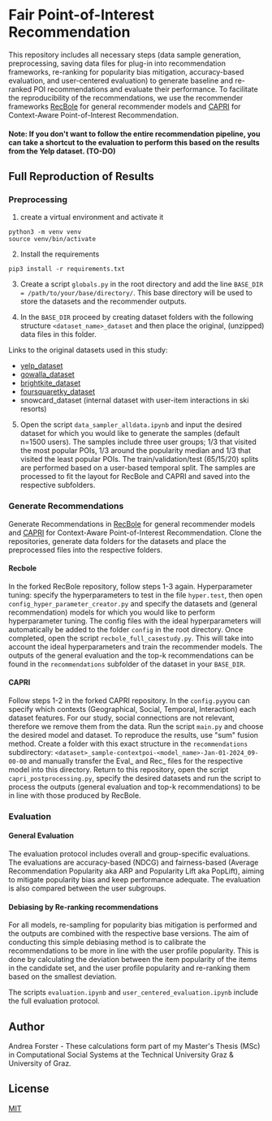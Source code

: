 # Fair Point-of-Interest Recommendation

This repository includes all necessary steps (data sample generation, preprocessing, saving data files for plug-in into recommendation frameworks, re-ranking for popularity bias mitigation, accuracy-based evaluation, and user-centered evaluation) to generate baseline and re-ranked POI recommendations and evaluate their performance. To facilitate the reproducibility of the recommendations, we use the recommender frameworks [RecBole](https://github.com/andreafooo/RecBole) for general recommender models and [CAPRI](https://github.com/andreafooo/CAPRI) for Context-Aware Point-of-Interest Recommendation. 

#### Note: If you don't want to follow the entire recommendation pipeline, you can take a shortcut to the evaluation to perform this based on the results from the Yelp dataset. (TO-DO)


## Full Reproduction of Results

### Preprocessing

1. create a virtual environment and activate it
```
python3 -m venv venv
source venv/bin/activate
```
2. Install the requirements 
```
pip3 install -r requirements.txt
```
3. Create a script ```globals.py``` in the root directory and add the line ```BASE_DIR = /path/to/your/base/directory/```. This base directory will be used to store the datasets and the recommender outputs. 

4. In the ```BASE_DIR``` proceed by creating dataset folders with the following structure ```<dataset_name>_dataset``` and then place the original, (unzipped) data files in this folder.

Links to the original datasets used in this study: 
* [yelp_dataset](https://www.yelp.com/dataset)
* [gowalla_dataset](https://snap.stanford.edu/data/loc-gowalla.html)
* [brightkite_dataset](https://snap.stanford.edu/data/loc-brightkite.html)
* [foursquaretky_dataset](https://www.kaggle.com/datasets/chetanism/foursquare-nyc-and-tokyo-checkin-dataset)
* snowcard_dataset (internal dataset with user-item interactions in ski resorts)

5. Open the script ```data_sampler_alldata.ipynb``` and input the desired dataset for which you would like to generate the samples (default n=1500 users). The samples include three user groups; 1/3 that visited the most popular POIs, 1/3 around the popularity median and 1/3 that visited the least popular POIs. The train/validation/test (65/15/20) splits are performed based on a user-based temporal split. The samples are processed to fit the layout for RecBole and CAPRI and saved into the respective subfolders.

### Generate Recommendations
Generate Recommendations in [RecBole](https://github.com/andreafooo/RecBole) for general recommender models and [CAPRI](https://github.com/andreafooo/CAPRI) for Context-Aware Point-of-Interest Recommendation. Clone the repositories, generate data folders for the datasets and place the preprocessed files into the respective folders. 

#### Recbole 
In the forked RecBole repository, follow steps 1-3 again. Hyperparameter tuning: specify the hyperparameters to test in the file ```hyper.test```, then open ```config_hyper_parameter_creator.py``` and specify the datasets and (general recommendation) models for which you would like to perform hyperparameter tuning. The config files with the ideal hyperparameters will automatically be added to the folder ```config``` in the root directory. Once completed, open the script ```recbole_full_casestudy.py```. This will take into account the ideal hyperparameters and train the recommender models. The outputs of the general evaluation and the top-k recommendations can be found in the ```recommendations``` subfolder of the dataset in your ```BASE_DIR```. 
#### CAPRI
Follow steps 1-2 in the forked CAPRI repository. In the ```config.py```you can specify which contexts (Geographical, Social, Temporal, Interaction) each dataset features. For our study, social connections are not relevant, therefore we remove them from the data. Run the script ```main.py``` and choose the desired model and dataset. To reproduce the results, use "sum" fusion method. Create a folder with this exact structure in the ```recommendations``` subdirectory: ```<dataset>_sample-contextpoi-<model_name>-Jan-01-2024_09-00-00``` and manually transfer the Eval_ and Rec_ files for the respective model into this directory. Return to this repository, open the script ```capri_postprocessing.py```, specify the desired datasets and run the script to process the outputs (general evaluation and top-k recommendations) to be in line with those produced by RecBole.

### Evaluation

#### General Evaluation
The evaluation protocol includes overall and group-specific evaluations. The evaluations are accuracy-based (NDCG) and fairness-based (Average Recommendation Popularity aka ARP and Popularity Lift aka PopLift), aiming to mitigate popularity bias and keep performance adequate. The evaluation is also compared between the user subgroups. 

#### Debiasing by Re-ranking recommendations
For all models, re-sampling for popularity bias mitigation is performed and the outputs are combined with the respective base versions. The aim of conducting this simple debiasing method is to calibrate the recommendations to be more in line with the user profile popularity. This is done by calculating the deviation between the item popularity of the items in the candidate set, and the user profile popularity and re-ranking them based on the smallest deviation.

The scripts ```evaluation.ipynb``` and ```user_centered_evaluation.ipynb``` include the full evaluation protocol. 

## Author
Andrea Forster - These calculations form part of my Master's Thesis (MSc) in Computational Social Systems at the Technical University Graz & University of Graz. 

## License

[MIT](https://choosealicense.com/licenses/mit/)
